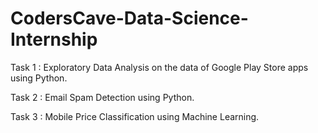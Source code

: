 # CodersCave-Data-Science-Internship

Task 1 : Exploratory Data Analysis on the data of Google Play Store apps using Python.

Task 2 : Email Spam Detection using Python.

Task 3 : Mobile Price Classification using Machine Learning.
